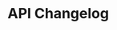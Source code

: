 [<img _ngcontent-c2="" src="" style="background-color: transparent;">](https://pinny888.github.io)


# API Changelog
 





